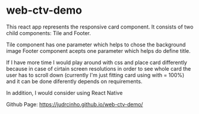 # web-ctv-demo

This react app represents the responsive card component.
It consists of two child components: Tile and Footer.

Tile component has one parameter which helps to chose the background image 
Footer component acepts one parameter which helps do define title.

If I have more time I would play around with css and place card differently because in case of cirtain screen resolutions in order to see whole card the user has to scroll down (currently I'm just fitting card using with = 100%) and it can be done diferently depends on requirements.

In addition, I would consider using React Native

Github Page:
https://judrcinho.github.io/web-ctv-demo/
